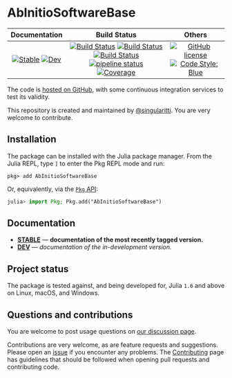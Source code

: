 # AbInitioSoftwareBase

|                                 **Documentation**                                  |                                                                                                 **Build Status**                                                                                                 |                                        **Others**                                         |
| :--------------------------------------------------------------------------------: | :--------------------------------------------------------------------------------------------------------------------------------------------------------------------------------------------------------------: | :---------------------------------------------------------------------------------------: |
| [![Stable][docs-stable-img]][docs-stable-url] [![Dev][docs-dev-img]][docs-dev-url] | [![Build Status][gha-img]][gha-url] [![Build Status][appveyor-img]][appveyor-url] [![Build Status][cirrus-img]][cirrus-url] [![pipeline status][gitlab-img]][gitlab-url] [![Coverage][codecov-img]][codecov-url] | [![GitHub license][license-img]][license-url] [![Code Style: Blue][style-img]][style-url] |

[docs-stable-img]: https://img.shields.io/badge/docs-stable-blue.svg
[docs-stable-url]: https://MineralsCloud.github.io/AbInitioSoftwareBase.jl/stable
[docs-dev-img]: https://img.shields.io/badge/docs-dev-blue.svg
[docs-dev-url]: https://MineralsCloud.github.io/AbInitioSoftwareBase.jl/dev
[gha-img]: https://github.com/MineralsCloud/AbInitioSoftwareBase.jl/workflows/CI/badge.svg
[gha-url]: https://github.com/MineralsCloud/AbInitioSoftwareBase.jl/actions
[appveyor-img]: https://ci.appveyor.com/api/projects/status/github/MineralsCloud/AbInitioSoftwareBase.jl?svg=true
[appveyor-url]: https://ci.appveyor.com/project/singularitti/AbInitioSoftwareBase-jl
[cirrus-img]: https://api.cirrus-ci.com/github/MineralsCloud/AbInitioSoftwareBase.jl.svg
[cirrus-url]: https://cirrus-ci.com/github/MineralsCloud/AbInitioSoftwareBase.jl
[gitlab-img]: https://gitlab.com/singularitti/AbInitioSoftwareBase.jl/badges/main/pipeline.svg
[gitlab-url]: https://gitlab.com/singularitti/AbInitioSoftwareBase.jl/-/pipelines
[codecov-img]: https://codecov.io/gh/MineralsCloud/AbInitioSoftwareBase.jl/branch/main/graph/badge.svg
[codecov-url]: https://codecov.io/gh/MineralsCloud/AbInitioSoftwareBase.jl
[license-img]: https://img.shields.io/github/license/MineralsCloud/AbInitioSoftwareBase.jl
[license-url]: https://github.com/MineralsCloud/AbInitioSoftwareBase.jl/blob/main/LICENSE
[style-img]: https://img.shields.io/badge/code%20style-blue-4495d1.svg
[style-url]: https://github.com/invenia/BlueStyle

The code is [hosted on GitHub](https://github.com/MineralsCloud/AbInitioSoftwareBase.jl),
with some continuous integration services to test its validity.

This repository is created and maintained by [@singularitti](https://github.com/singularitti).
You are very welcome to contribute.

## Installation

The package can be installed with the Julia package manager.
From the Julia REPL, type `]` to enter the Pkg REPL mode and run:

```
pkg> add AbInitioSoftwareBase
```

Or, equivalently, via the [`Pkg` API](https://pkgdocs.julialang.org/v1/getting-started/):

```julia
julia> import Pkg; Pkg.add("AbInitioSoftwareBase")
```

## Documentation

- [**STABLE**][docs-stable-url] — **documentation of the most recently tagged version.**
- [**DEV**][docs-dev-url] — _documentation of the in-development version._

## Project status

The package is tested against, and being developed for, Julia `1.6` and above on Linux,
macOS, and Windows.

## Questions and contributions

You are welcome to post usage questions on [our discussion page][discussions-url].

Contributions are very welcome, as are feature requests and suggestions. Please open an
[issue][issues-url] if you encounter any problems. The [Contributing](@ref) page has
guidelines that should be followed when opening pull requests and contributing code.

[discussions-url]: https://github.com/MineralsCloud/AbInitioSoftwareBase.jl/discussions
[issues-url]: https://github.com/MineralsCloud/AbInitioSoftwareBase.jl/issues
